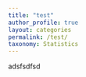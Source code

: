 ```yaml
---
title: "test"
author_profile: true
layout: categories
permalink: /test/
taxonomy: Statistics
---
```

adsfsdfsd
